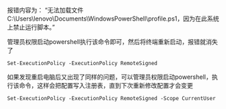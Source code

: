 报错内容为：
“无法加载文件 C:\Users\lenovo\Documents\WindowsPowerShell\profile.ps1，因为在此系统上禁止运行脚本。”

管理员权限启动powershell执行该命令即可，然后将终端重新启动，报错就消失了

`Set-ExecutionPolicy -ExecutionPolicy RemoteSigned`

如果发现重启电脑后又出现了同样的问题，可以管理员权限启动powershell，执行该命令，这样会把配置写入注册表，直到下次重新修改配置才会变更

`Set-ExecutionPolicy -ExecutionPolicy RemoteSigned -Scope CurrentUser`